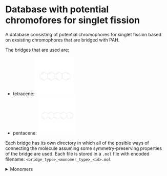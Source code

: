 # Database with potential chromofores for singlet fission

A database consisting of potential chromophores for singlet fission based on exsisting chromophores that are bridged with PAH. 

The bridges that are used are:
 - tetracene: <img src="./assets/tetra.png" alt="tetra" width="120px">
 - pentacene: <img src="./assets/penta.png" alt="penta" width="120px">

Each bridge has its own directory in which all of the posible ways of connecting the molecule assuming some symmetry-preserving properties of the bridge are used. 
Each file is stored in a `.mol` file with encoded filename:
`<bridge_type>_<monomer_type>_<id>.mol`

<details>

<summary> Monomers </summary>

## Monomers

| Monomer | Code |
|---|---|
|<img src="./assets/0.png" alt="image" width="120px">| 0 |
|<img src="./assets/1.png" alt="image" width="120px">| 1 |
|<img src="./assets/2.png" alt="image" width="120px">| 2 |
|<img src="./assets/3.png" alt="image" width="120px">| 3 |
|<img src="./assets/4.png" alt="image" width="120px">| 4 |
|<img src="./assets/5.png" alt="image" width="120px">| 5 |
|<img src="./assets/6.png" alt="image" width="120px">| 6 |
|<img src="./assets/7.png" alt="image" width="120px">| 7 |
|<img src="./assets/8.png" alt="image" width="120px">| 8 |
|<img src="./assets/9.png" alt="image" width="120px">| 9 |
|<img src="./assets/10.png" alt="image" width="120px">| 10 |
|<img src="./assets/11.png" alt="image" width="120px">| 11 |
|<img src="./assets/12.png" alt="image" width="120px">| 12 |
|<img src="./assets/13.png" alt="image" width="120px">| 13 |
|<img src="./assets/14.png" alt="image" width="120px">| 14 |
|<img src="./assets/15.png" alt="image" width="120px">| 15 |
|<img src="./assets/16.png" alt="image" width="120px">| 16 |
|<img src="./assets/17.png" alt="image" width="120px">| 17 |
|<img src="./assets/18.png" alt="image" width="120px">| 18 |
|<img src="./assets/19.png" alt="image" width="120px">| 19 |
|<img src="./assets/20.png" alt="image" width="120px">| 20 |
|<img src="./assets/21.png" alt="image" width="120px">| 21 |

</details>
